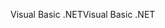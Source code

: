 <span data-ttu-id="8d5e1-101">Visual Basic .NET</span><span class="sxs-lookup"><span data-stu-id="8d5e1-101">Visual Basic .NET</span></span>